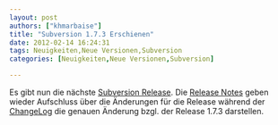 ```yaml
---
layout: post
authors: ["khmarbaise"]
title: "Subversion 1.7.3 Erschienen"
date: 2012-02-14 16:24:31
tags: Neuigkeiten,Neue Versionen,Subversion
categories: [Neuigkeiten,Neue Versionen,Subversion]

---
```

Es gibt nun die nächste <a href="http://old.nabble.com/Apache-Subversion-1.7.3-Released-td33315346.html"  title="Release Announcement">Subversion Release</a>.  Die <a href="http://subversion.apache.org/docs/release-notes/1.7.html"  title="Release Notes">Release Notes</a> geben wieder Aufschluss über die Änderungen für die Release während der <a href="http://svn.apache.org/repos/asf/subversion/tags/1.7.3/CHANGES"  title="Change Log">ChangeLog</a> die genauen Änderung bzgl. der Release 1.7.3 darstellen.
